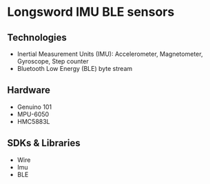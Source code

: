# Longsword IMU BLE sensors

## Technologies

- Inertial Measurement Units (IMU): Accelerometer, Magnetometer, Gyroscope, Step counter
- Bluetooth Low Energy (BLE) byte stream

## Hardware
- Genuino 101
- MPU-6050
- HMC5883L


## SDKs & Libraries
- Wire
- Imu
- BLE



